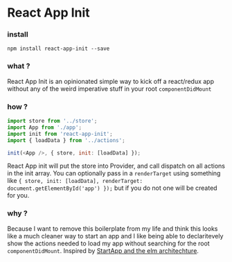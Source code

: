 # React App Init

### install
`npm install react-app-init --save`

### what ?
React App Init is an opinionated simple way to kick off a react/redux app without any of the weird imperative stuff in your root `componentDidMount`

### how ? 
```js
import store from '../store';
import App from './app';
import init from 'react-app-init';
import { loadData } from '../actions';

init(<App />, { store, init: [loadData] });
```

React App init will put the store into Provider, and call dispatch on all actions in the init array. You can optionally pass in a `renderTarget` using something like `{ store, init: [loadData], renderTarget: document.getElementById('app') });` but if you do not one will be created for you.

### why ? 

Because I want to remove this boilerplate from my life and think this looks like a much cleaner way to start an app and I like being able to declaritevely show the actions needed to load my app without searching for the root `componentDidMount`. Inspired by <a href="https://github.com/evancz/start-app/blob/master/src/StartApp.elm#L67">StartApp and the elm architechture</a>.
